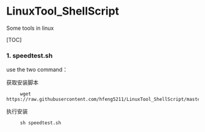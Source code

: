 # LinuxTool_ShellScript
Some tools in linux

[TOC]

### 1. speedtest.sh
use the two command：
   
获取安装脚本
```shell
     wget https://raw.githubusercontent.com/hfeng5211/LinuxTool_ShellScript/master/speedtest.sh
```
执行安装
```
     sh speedtest.sh
``` 
    
    
 
